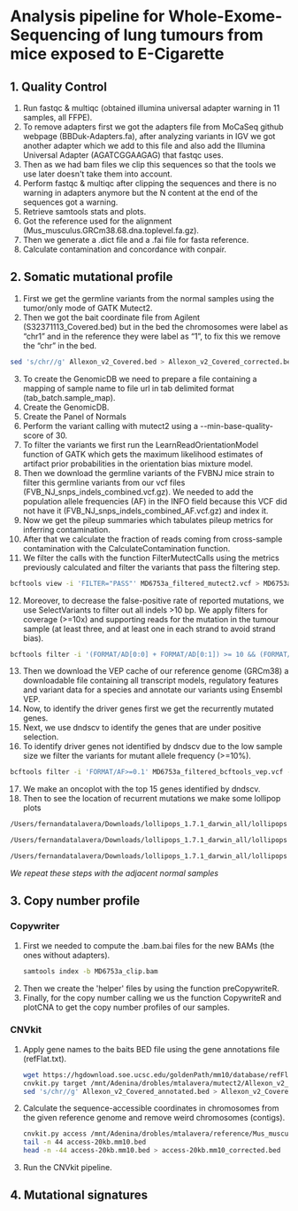 # Analysis pipeline for Whole-Exome-Sequencing of lung tumours from mice exposed to E-Cigarette

## 1. Quality Control
1. Run fastqc & multiqc (obtained illumina universal adapter warning in 11 samples, all FFPE).
2. To remove adapters first we got the adapters file from MoCaSeq github webpage (BBDuk-Adapters.fa), after analyzing variants in IGV we got another adapter which we add to this file and also add the Illumina Universal Adapter (AGATCGGAAGAG) that fastqc uses.
3. Then as we had bam files we clip this sequences so that the tools we use later doesn't take them into account.
4. Perform fastqc & multiqc after clipping the sequences and there is no warning in adapters anymore but the N content at the end of the sequences got a warning.
5. Retrieve samtools stats and plots.
6. Got the reference used for the alignment (Mus_musculus.GRCm38.68.dna.toplevel.fa.gz).
7. Then we generate a .dict file and a .fai file for fasta reference.
8. Calculate contamination and concordance with conpair.

## 2. Somatic mutational profile
1. First we get the germline variants from the normal samples using the tumor/only mode of GATK Mutect2.
2. Then we got the bait coordinate file from Agilent (S32371113_Covered.bed) but in the bed the chromosomes were label as “chr1” and in the reference they were label as “1”, to fix this we remove the “chr” in the bed.

```bash
sed 's/chr//g' Allexon_v2_Covered.bed > Allexon_v2_Covered_corrected.bed
```

3. To create the GenomicDB we need to prepare a file containing a mapping of sample name to file url in tab delimited format (tab_batch.sample_map).
4. Create the GenomicDB.
5. Create the Panel of Normals
6. Perform the variant calling with mutect2 using a --min-base-quality-score of 30.
7. To filter the variants we first run the LearnReadOrientationModel function of GATK which gets the maximum likelihood estimates of artifact prior probabilities in the orientation bias mixture model.
8. Then we download the germline variants of the FVBNJ mice strain to filter this germline variants from our vcf files (FVB_NJ_snps_indels_combined.vcf.gz). We needed to add the population allele frequencies (AF) in the INFO field because this VCF did not have it (FVB_NJ_snps_indels_combined_AF.vcf.gz) and index it.
9. Now we get the pileup summaries which tabulates pileup metrics for inferring contamination.
10. After that we calculate the fraction of reads coming from cross-sample contamination with the CalculateContamination function.
11. We filter the calls with the function FilterMutectCalls using the metrics previously calculated and filter the variants that pass the filtering step.

```bash
bcftools view -i 'FILTER="PASS"' MD6753a_filtered_mutect2.vcf > MD6753a_filtered_mutect2_passed.vcf
```

12. Moreover, to decrease the false-positive rate of reported mutations, we use SelectVariants to filter out all indels >10 bp. We apply filters for coverage (>=10x) and supporting reads for the mutation in the tumour sample (at least three, and at least one in each strand to avoid strand bias).

```bash
bcftools filter -i '(FORMAT/AD[0:0] + FORMAT/AD[0:1]) >= 10 && (FORMAT/AD[1:0] + FORMAT/AD[1:1]) >= 10 && FORMAT/AD[0:1] >= 3 && FORMAT/AD[1:1] = 0 && FORMAT/SB[0:2] >= 1 && FORMAT/SB[0:3] >= 1' MD6753a_filtered_mutect2_pass_selected.vcf -Oz -o MD6753a_filtered_bcftools.vcf
```
13. Then we download the VEP cache of our reference genome (GRCm38) a downloadable file containing all transcript models, regulatory features and variant data for a species and annotate our variants using Ensembl VEP.
14. Now, to identify the driver genes first we get the recurrently mutated genes.
15. Next, we use dndscv to identify the genes that are under positive selection.
16. To identify driver genes not identified by dndscv due to the low sample size we filter the variants for mutant allele frequency (>=10%).

```bash
bcftools filter -i 'FORMAT/AF>=0.1' MD6753a_filtered_bcftools_vep.vcf -Oz -o MD6753a_filtered_bcftools_vep_MAF.vcf
```
17. We make an oncoplot with the top 15 genes identified by dndscv.
18. Then to see the location of recurrent mutations we make some lollipop plots

```bash
/Users/fernandatalavera/Downloads/lollipops_1.7.1_darwin_all/lollipops -o=Braf.png -legend -labels -dpi=300 -U P28028 V637E V584E

/Users/fernandatalavera/Downloads/lollipops_1.7.1_darwin_all/lollipops -o=Kras.png -legend -labels -dpi=300 -U P32883 Q61R Q61H G12D

/Users/fernandatalavera/Downloads/lollipops_1.7.1_darwin_all/lollipops -o=Rreb1.png -legend -labels -dpi=300 -U Q3UH06 G1163V A1374V
```
*We repeat these steps with the adjacent normal samples*

## 3. Copy number profile
  ### Copywriter
  1. First we needed to compute the .bam.bai files for the new BAMs (the ones without adapters).
     ```bash
     samtools index -b MD6753a_clip.bam 
     ```
  2. Then we create the 'helper' files by using the function preCopywriteR.
  3. Finally, for the copy number calling we us the function CopywriteR and plotCNA to get the copy number profiles of our samples.

  ### CNVkit
  1. Apply gene names to the baits BED file using the gene annotations file (refFlat.txt).
     ```bash
     wget https://hgdownload.soe.ucsc.edu/goldenPath/mm10/database/refFlat.txt.gz
     cnvkit.py target /mnt/Adenina/drobles/mtalavera/mutect2/Allexon_v2_Covered.bed --annotate /mnt/Adenina/drobles/mtalavera/cnvkit/refFlat.txt -o Allexon_v2_Covered_annotated.bed
     sed 's/chr//g' Allexon_v2_Covered_annotated.bed > Allexon_v2_Covered_annotated_corrected.bed
     ```
  2. Calculate the sequence-accessible coordinates in chromosomes from the given reference genome and remove weird chromosomes (contigs).
     ```bash
     cnvkit.py access /mnt/Adenina/drobles/mtalavera/reference/Mus_musculus.GRCm38.68.dna.toplevel.fa -s 20000 -o access-20kb.mm10.bed
     tail -n 44 access-20kb.mm10.bed
     head -n -44 access-20kb.mm10.bed > access-20kb.mm10_corrected.bed
     ```
  3. Run the CNVkit pipeline.
     
## 4. Mutational signatures
